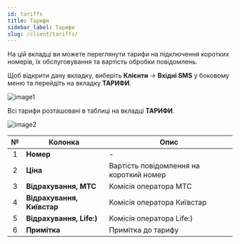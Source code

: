 ```yaml
---
id: tariffs
title: Тарифи
sidebar_label: Тарифи
slug: /client/tariffs/
---
```


На цій вкладці ви можете переглянути тарифи на підключення коротких номерів, їх обслуговування та вартість обробки повідомлень.

Щоб відкрити дану вкладку, виберіть **Клієнти** → **Вхідні SMS** у боковому меню та перейдіть на вкладку **ТАРИФИ**.

![image1](/img/uk/client_incoming_sms_tariffs/image1.png)

Всі тарифи розташовані в таблиці на вкладці **ТАРИФИ**.

![image2](/img/uk/client_incoming_sms_tariffs/image2.png)

|  №  | Колонка | Опис |
| :-: | ------- | ---- |
| 1 | **Номер** | - |
| 2 | **Ціна** | Вартість повідомлення на короткий номер |
| 3 | **Відрахування, МТС** | Комісія оператора МТС |
| 4 | **Відрахування, Київстар** | Комісія оператора Київстар |
| 5 | **Відрахування, Life:)** | Комісія оператора Life:) |
| 6 | **Примітка** | Примітка до тарифу |
